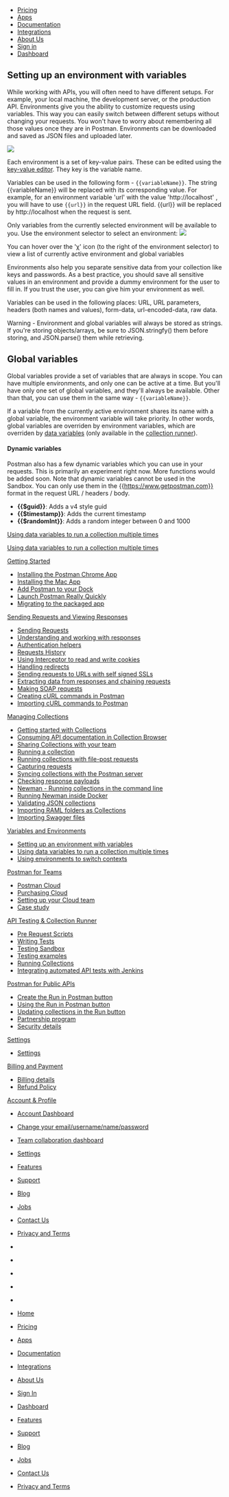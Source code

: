 [][0]

* [Pricing][1]
* [Apps][2]
* [Documentation][3]
* [Integrations][4]
* [About Us][5]
* [Sign in][6]
* [Dashboard][7]

## Setting up an environment with variables

While working with APIs, you will often need to have different setups. For example, your local machine, the development server, or the production API.
Environments give you the ability to customize requests using variables. This way you can easily switch between different setups without changing your requests.
You won't have to worry about remembering all those values once they are in Postman. Environments can be downloaded and saved as JSON files and uploaded later.

[![](https://www.getpostman.com/img/v1/docs/thumbs/28.png)
][8]

Each environment is a set of key-value pairs. These can be edited using the [key-value editor][9]. They key is the variable name.

Variables can be used in the following form - `{{variableName}}`. The string {{variableName}} will be replaced with its corresponding value.
For example, for an environment variable 'url' with the value 'http://localhost' , you will have to use `{{url}}` in the request URL field.
{{url}} will be replaced by http://localhost when the request is sent.

Only variables from the currently selected environment will be available to you. Use the environment selector to select an environment:
![](https://www.getpostman.com/img/v1/docs/env_selector.png)

You can hover over the 'χ' icon (to the right of the environment selector) to view a list of currently active environment and global variables

Environments also help you separate sensitive data from your collection like keys and passwords.
As a best practice, you should save all sensitive values in an environment and provide a dummy environment for the user to fill in. If you trust the user, you can give him your environment as well.

Variables can be used in the following places: URL, URL parameters, headers (both names and values), form-data, url-encoded-data, raw data.

Warning - Environment and global variables will always be stored as strings.
If you're storing objects/arrays, be sure to JSON.stringfy() them before storing, and JSON.parse() them while retrieving.

## Global variables

Global variables provide a set of variables that are always in scope. You can have multiple environments, and only one can be active at a time.
But you'll have only one set of global variables, and they'll always be available. Other than that, you can use them in the same way - `{{variableName}}`.

If a variable from the currently active environment shares its name with a global variable, the environment variable will take priority.
In other words, global variables are overriden by environment variables, which are overriden by
[data variables][10] (only available in the [collection runner][11]).

#### Dynamic variables

Postman also has a few dynamic variables which you can use in your requests. This is primarily an experiment right now. More functions would be added soon. Note that dynamic variables cannot be used in the Sandbox.
You can only use them in the {{https://www.getpostman.com}} format in the request URL / headers / body.

* **{{$guid}}**: Adds a v4 style guid
* **{{$timestamp}}**: Adds the current timestamp
* **{{$randomInt}}**: Adds a random integer between 0 and 1000

[Using data variables to run a collection multiple times][12]

[Using data variables to run a collection multiple times][12]

[Getting Started][13]

* [Installing the Postman Chrome App
][14]
* [Installing the Mac App
][15]
* [Add Postman to your Dock
][16]
* [Launch Postman Really Quickly
][17]
* [Migrating to the packaged app
][18]

[Sending Requests and Viewing Responses][19]

* [Sending Requests
][20]
* [Understanding and working with responses
][21]
* [Authentication helpers
][22]
* [Requests History 
][23]
* [Using Interceptor to read and write cookies
][24]
* [Handling redirects
][25]
* [Sending requests to URLs with self signed SSLs
][26]
* [Extracting data from responses and chaining requests
][27]
* [Making SOAP requests
][28]
* [Creating cURL commands in Postman
][29]
* [Importing cURL commands to Postman
][30]

[Managing Collections][31]

* [Getting started with Collections
][32]
* [Consuming API documentation in Collection Browser
][33]
* [Sharing Collections with your team
][34]
* [Running a collection
][35]
* [Running collections with file-post requests
][36]
* [Capturing requests
][37]
* [Syncing collections with the Postman server
][38]
* [Checking response payloads
][39]
* [Newman - Running collections in the command line 
][40]
* [Running Newman inside Docker
][41]
* [Validating JSON collections
][42]
* [Importing RAML folders as Collections
][43]
* [Importing Swagger files
][44]

[Variables and Environments][45]

* [Setting up an environment with variables
][46]
* [Using data variables to run a collection multiple times
][12]
* [Using environments to switch contexts
][47]

[Postman for Teams][48]

* [Postman Cloud
][49]
* [Purchasing Cloud
][50]
* [Setting up your Cloud team
][51]
* [Case study
][52]

[API Testing & Collection Runner][53]

* [Pre Request Scripts
][54]
* [Writing Tests
][55]
* [Testing Sandbox
][56]
* [Testing examples
][57]
* [Running Collections
][58]
* [Integrating automated API tests with Jenkins
][59]

[Postman for Public APIs][60]

* [Create the Run in Postman button
][61]
* [Using the Run in Postman button
][62]
* [Updating collections in the Run button
][63]
* [Partnership program
][64]
* [Security details
][65]

[Settings][66]

* [Settings
][67]

[Billing and Payment][68]

* [Billing details
][69]
* [Refund Policy
][70]

[Account & Profile][71]

* [Account Dashboard
][72]
* [Change your email/username/name/password
][73]
* [Team collaboration dashboard
][74]
* [Settings
][67]

* [Features][75]
* [Support][76]
* [Blog][77]
* [Jobs][78]
* [Contact Us][79]
* [Privacy and Terms][80]

* [][81]
* [][82]
* [][83]
* [][84]
* [][85]

* [Home][0]
* [Pricing][1]
* [Apps][2]
* [Documentation][3]
* [Integrations][4]
* [About Us][5]
* [Sign In][6]
* [Dashboard][7]

* [Features][75]
* [Support][76]
* [Blog][77]
* [Jobs][78]
* [Contact Us][79]
* [Privacy and Terms][80]


[0]: /
[1]: /pricing
[2]: /apps
[3]: /docs/
[4]: /integrations
[5]: /about-us
[6]: https://app.getpostman.com/signup?redirect=web
[7]: https://app.getpostman.com/
[8]: https://www.getpostman.com/img/v1/docs/source/28.png
[9]: https://www.getpostman.com/docs/keyvalue_editor
[10]: http://blog.getpostman.com/index.php/2014/10/28/using-csv-and-json-files-in-the-postman-collection-runner/
[11]: https://www.getpostman.com/docs/jetpacks_running_collections
[12]: /docs/multiple_instances
[13]: #collapse-0
[14]: /docs/introduction
[15]: /docs/install_mac
[16]: /docs/launch
[17]: /docs/launch_chrome_quickly
[18]: /docs/migration
[19]: #collapse-1
[20]: /docs/requests
[21]: /docs/responses
[22]: /docs/helpers
[23]: /docs/history
[24]: /docs/interceptor_cookies
[25]: /docs/handling_redirects
[26]: /docs/self_signed_certs
[27]: /docs/chaining_requests
[28]: /docs/soap_requests
[29]: /docs/creating_curl
[30]: /docs/importing_curl
[31]: #collapse-2
[32]: /docs/collections
[33]: /docs/consuming_api_documentation
[34]: /docs/sharing
[35]: /docs/running_collections
[36]: /docs/run_file_post_requests
[37]: /docs/capture
[38]: /docs/sync_overview
[39]: /docs/checking_payload_responses
[40]: /docs/newman_intro
[41]: /docs/newman_in_docker
[42]: /docs/validating_json_collections
[43]: /docs/importing_folders
[44]: /docs/importing_swagger
[45]: #collapse-3
[46]: /docs/environments
[47]: /docs/test_multi_environments
[48]: #collapse-4
[49]: /docs/cloud
[50]: /docs/buying_cloud
[51]: /docs/cloud_team_setup
[52]: http://blog.getpostman.com/2015/12/10/belong-keeps-its-architecture-in-order-with-postman/
[53]: #collapse-5
[54]: /docs/pre_request_scripts
[55]: /docs/writing_tests
[56]: /docs/sandbox
[57]: /docs/testing_examples
[58]: /docs/running_collections-1
[59]: /docs/integrating_with_jenkins
[60]: #collapse-6
[61]: /docs/run_button
[62]: /docs/run_button_ux
[63]: /docs/update_run_button
[64]: /docs/run_partner_prog
[65]: /docs/run_security
[66]: #collapse-7
[67]: /docs/settings
[68]: #collapse-8
[69]: /docs/billing_details
[70]: /refunds
[71]: #collapse-9
[72]: /dashboard
[73]: /dashboard/edit#
[74]: /dashboard/teams
[75]: /apps#changelog
[76]: /support
[77]: http://blog.getpostman.com
[78]: /jobs/
[79]: /contact-us
[80]: /licenses/privacy
[81]: https://twitter.com/postmanclient
[82]: https://www.facebook.com/getpostman
[83]: http://blog.getpostman.com/
[84]: https://plus.google.com/+Getpostman
[85]: https://github.com/postmanlabs